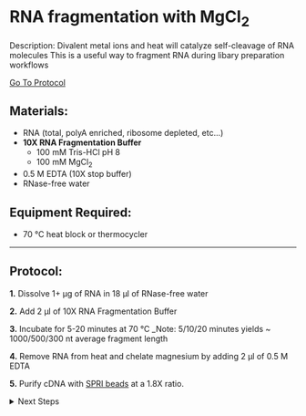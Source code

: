 RNA fragmentation with MgCl<sub/>2<sub/>
================================================================================
Description: Divalent metal ions and heat will catalyze self-cleavage of RNA molecules
This is a useful way to fragment RNA during libary preparation workflows

[Go To Protocol](#protocol)

Materials:
--------------------------------------------------------------------------------
  * RNA (total, polyA enriched, ribosome depleted, etc...)
  * **10X RNA Fragmentation Buffer**
    * 100 mM Tris-HCl pH 8
    * 100 mM MgCl<sub/>2<sub/>
  * 0.5 M EDTA (10X stop buffer)
  * RNase-free water
  
Equipment Required:
--------------------------------------------------------------------------------
  * 70 °C heat block or thermocycler
___
Protocol:
--------------------------------------------------------------------------------

**1.** Dissolve 1+ µg of RNA in 18 µl of RNase-free water

**2.** Add 2 µl of 10X RNA Fragmentation Buffer

**3.** Incubate for 5-20 minutes at 70 °C
_Note: 5/10/20 minutes yields ~ 1000/500/300 nt average fragment length

**4.** Remove RNA from heat and chelate magnesium by adding 2 µl of 0.5 M EDTA

**5.** Purify cDNA with [SPRI beads](../SPRI-beads.md) at a 1.8X ratio.

  
<!-- The text below creates dropdown lists for links to next steps or hyperlinks -->

<details>
  <summary>Next Steps</summary>
  
</p> <a href="../../Mutational-Profiling/MaP-RT-SSII.md">
MaP with SSII RT</a>

</p> <a href="./Directional-Second-Strand-Synthesis.md">
Directional Second-Strand Synthesis</a>

</details>
